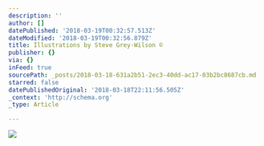 ```yaml
---
description: ''
author: []
datePublished: '2018-03-19T00:32:57.513Z'
dateModified: '2018-03-19T00:32:56.879Z'
title: Illustrations by Steve Grey-Wilson ©
publisher: {}
via: {}
inFeed: true
sourcePath: _posts/2018-03-18-631a2b51-2ec3-40dd-ac17-03b2bc8687cb.md
starred: false
datePublishedOriginal: '2018-03-18T22:11:56.505Z'
_context: 'http://schema.org'
_type: Article

---
```

![](https://the-grid-user-content.s3-us-west-2.amazonaws.com/77f4313f-4751-4694-9eb4-c6d912c86fa4.png)